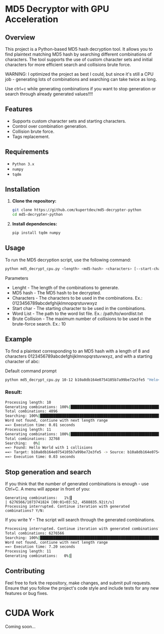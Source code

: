# MD5 Decryptor with GPU Acceleration

## Overview

This project is a Python-based MD5 hash decryption tool. It allows you to find plaintext matching MD5 hash by searching different combinations of characters. The tool supports the use of custom character sets and initial characters for more efficient search and collisions brute force.

WARNING: I optimized the project as best I could, but since it's still a CPU job - generating lots of combinations and searching can take twice as long. 

Use ctrl+c while generating combinations if you want to stop generation or search through already generated values!!!!

## Features

- Supports custom character sets and starting characters.
- Control over combination generation.
- Collision brute force.
- Tags replacement.

## Requirements

- `Python 3.x`
- `numpy`
- `tqdm`

## Installation

1. **Clone the repository:**

   ```sh
   git clone https://github.com/kupertdev/md5-decrypter-python
   cd md5-decrypter-python
    ```

2. **Install dependencies:**

   ```sh
   pip install tqdm numpy
   ```

## Usage

To run the MD5 decryption script, use the following command:

```sh
python md5_decrypt_cpu.py <length> <md5-hash> <characters> [--start-char <start-char>, --word-list <word-list>, --brute-collision <brute-collision>]
```

Parameters

- Lenght - The length of the combinations to generate.
- MD5 hash - The MD5 hash to be decrypted.
- Characters - The characters to be used in the combinations. Ex.: 0123456789abcdefghijklmnopqrstuvwxyz
- Start char - The starting character to be used in the combinations.
- Word List - The path to the word list file. Ex.: /path/to/wordlist.txt
- Brute Collision - The maximum number of collisions to be used in the brute-force search. Ex.: 10

## Example

To find a plaintext corresponding to an MD5 hash with a length of 8 and characters 0123456789abcdefghijklmnopqrstuvwxyz, and with a starting character of abc:

Default command prompt

```sh
python md5_decrypt_cpu.py 10-12 b10a8db164e0754105b7a99be72e3fe5 "Helo<space>Wrd" --start-char "Hello<space>"
```

### Result:
```sh
Processing length: 10
Generating combinations: 100%|██████████████████████████████████████████████████████████████████████████████████████| 4096/4096 [00:00<00:00, 4050900.54it/s]
Total combinations: 4096
Searching: 100%|█████████████████████████████████████████████████████████████████████████████████████████████████████| 4096/4096 [00:00<00:00, 818985.99it/s] 
Word not found, contiune with next length range
==> Execution time: 0.01 seconds
Processing length: 11
Generating combinations: 100%|████████████████████████████████████████████████████████████████████████████████████| 32768/32768 [00:00<00:00, 4094832.36it/s] 
Total combinations: 32768
Searching:   0%|                                                                                                                   | 0/32768 [00:00<?, ?it/s] 
==> Found: Hello World with 1 collisions
==> Target: b10a8db164e0754105b7a99be72e3fe5 -> Source: b10a8db164e0754105b7a99be72e3fe5 -> Decrypted: Hello World
==> Execution time: 0.03 seconds
```

## Stop generation and search 

If you think that the number of generated combinations is enough - use Ctrl+C. A menu will appear in front of you:

```sd
Generating combinations:   1%|▍                                                                            | 6276566/1073741824 [00:01<03:52, 4588835.92it/s]
Processing interrupted. Continue iteration with generated combinations? Y/N: 
```

If you write Y - The script will search through the generated combinations.

```sh
Processing interrupted. Continue iteration with generated combinations? Y/N: Y
Total combinations: 6276566
Searching: 100%|███████████████████████████████████████████████████████████████████████████████████████████████| 6276566/6276566 [00:07<00:00, 871423.53it/s]
Word not found, contiune with next length range
==> Execution time: 7.20 seconds
Processing length: 11
Generating combinations:   0%|▎                                                                           | 38023165/8589934592 [00:08<33:10, 4296583.11it/s]
```

## Contributing

Feel free to fork the repository, make changes, and submit pull requests. Ensure that you follow the project's code style and include tests for any new features or bug fixes.

# CUDA Work

Coming soon...